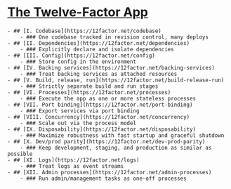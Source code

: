 # [The Twelve-Factor App](https://12factor.net/)
	- ## [I. Codebase](https://12factor.net/codebase)
		- ### One codebase tracked in revision control, many deploys
	- ## [II. Dependencies](https://12factor.net/dependencies)
		- ### Explicitly declare and isolate dependencies
	- ## [III. Config](https://12factor.net/config)
		- ### Store config in the environment
	- ## [IV. Backing services](https://12factor.net/backing-services)
		- ### Treat backing services as attached resources
	- ## [V. Build, release, run](https://12factor.net/build-release-run)
		- ### Strictly separate build and run stages
	- ## [VI. Processes](https://12factor.net/processes)
		- ### Execute the app as one or more stateless processes
	- ## [VII. Port binding](https://12factor.net/port-binding)
		- ### Export services via port binding
	- ## [VIII. Concurrency](https://12factor.net/concurrency)
		- ### Scale out via the process model
	- ## [IX. Disposability](https://12factor.net/disposability)
		- ### Maximize robustness with fast startup and graceful shutdown
	- ## [X. Dev/prod parity](https://12factor.net/dev-prod-parity)
		- ### Keep development, staging, and production as similar as possible
	- ## [XI. Logs](https://12factor.net/logs)
		- ### Treat logs as event streams
	- ## [XII. Admin processes](https://12factor.net/admin-processes)
		- ### Run admin/management tasks as one-off processes
